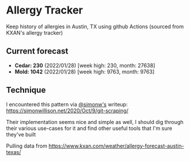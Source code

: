 # Allergy Tracker

Keep history of allergies in Austin, TX using github Actions (sourced from KXAN's allergy tracker)

## Current forecast
<!-- INJECT FORECAST -->
- **Cedar: 230** (2022/01/28)  [week high: 230, month: 27638]
- **Mold: 1042** (2022/01/28)  [week high: 9763, month: 9763]
<!-- END INJECT FORECAST -->

## Technique

I encountered this pattern via [@simonw's](https://github.com/simonw) writeup: https://simonwillison.net/2020/Oct/9/git-scraping/

Their implementation seems nice and simple as well, I should dig through their various use-cases for it and find other useful tools that I'm sure they've built

Pulling data from https://www.kxan.com/weather/allergy-forecast-austin-texas/
